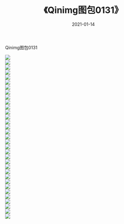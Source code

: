 ﻿---
layout: post
title:  《Qinimg图包0131》
date:   2021-01-14
img: http://imgx.orgx.ga/Qinimg图包/Qinimg图包0131/000.jpg
categories: [美女, 清纯, 唯美]
---

Qinimg图包0131

 ![](http://imgx.orgx.ga/Qinimg图包/Qinimg图包0131/001.jpg) <br>![](http://imgx.orgx.ga/Qinimg图包/Qinimg图包0131/002.jpg) <br>![](http://imgx.orgx.ga/Qinimg图包/Qinimg图包0131/003.jpg) <br>![](http://imgx.orgx.ga/Qinimg图包/Qinimg图包0131/004.jpg) <br>![](http://imgx.orgx.ga/Qinimg图包/Qinimg图包0131/005.jpg) <br>![](http://imgx.orgx.ga/Qinimg图包/Qinimg图包0131/006.jpg) <br>![](http://imgx.orgx.ga/Qinimg图包/Qinimg图包0131/007.jpg) <br>![](http://imgx.orgx.ga/Qinimg图包/Qinimg图包0131/008.jpg) <br>![](http://imgx.orgx.ga/Qinimg图包/Qinimg图包0131/009.jpg) <br>![](http://imgx.orgx.ga/Qinimg图包/Qinimg图包0131/010.jpg) <br>![](http://imgx.orgx.ga/Qinimg图包/Qinimg图包0131/011.jpg) <br>![](http://imgx.orgx.ga/Qinimg图包/Qinimg图包0131/012.jpg) <br>![](http://imgx.orgx.ga/Qinimg图包/Qinimg图包0131/013.jpg) <br>![](http://imgx.orgx.ga/Qinimg图包/Qinimg图包0131/014.jpg) <br>![](http://imgx.orgx.ga/Qinimg图包/Qinimg图包0131/015.jpg) <br>![](http://imgx.orgx.ga/Qinimg图包/Qinimg图包0131/016.jpg) <br>![](http://imgx.orgx.ga/Qinimg图包/Qinimg图包0131/017.jpg) <br>![](http://imgx.orgx.ga/Qinimg图包/Qinimg图包0131/018.jpg) <br>![](http://imgx.orgx.ga/Qinimg图包/Qinimg图包0131/019.jpg) <br>![](http://imgx.orgx.ga/Qinimg图包/Qinimg图包0131/020.jpg) <br>![](http://imgx.orgx.ga/Qinimg图包/Qinimg图包0131/021.jpg) <br>![](http://imgx.orgx.ga/Qinimg图包/Qinimg图包0131/022.jpg) <br>![](http://imgx.orgx.ga/Qinimg图包/Qinimg图包0131/023.jpg) <br>![](http://imgx.orgx.ga/Qinimg图包/Qinimg图包0131/024.jpg) <br>![](http://imgx.orgx.ga/Qinimg图包/Qinimg图包0131/025.jpg) <br>![](http://imgx.orgx.ga/Qinimg图包/Qinimg图包0131/026.jpg) <br>![](http://imgx.orgx.ga/Qinimg图包/Qinimg图包0131/027.jpg) <br>![](http://imgx.orgx.ga/Qinimg图包/Qinimg图包0131/028.jpg) <br>![](http://imgx.orgx.ga/Qinimg图包/Qinimg图包0131/029.jpg) <br>![](http://imgx.orgx.ga/Qinimg图包/Qinimg图包0131/030.jpg) <br>![](http://imgx.orgx.ga/Qinimg图包/Qinimg图包0131/031.jpg) <br>![](http://imgx.orgx.ga/Qinimg图包/Qinimg图包0131/032.jpg) <br>![](http://imgx.orgx.ga/Qinimg图包/Qinimg图包0131/033.jpg) <br>